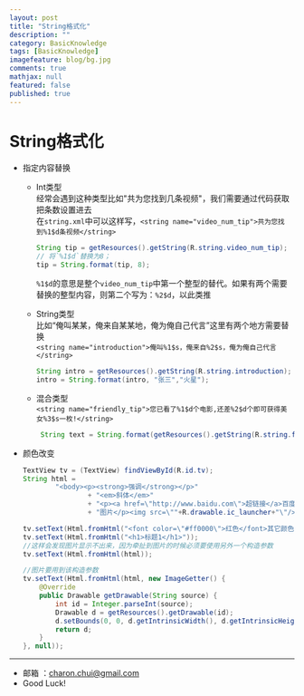 ```yaml
---
layout: post
title: "String格式化"
description: ""
category: BasicKnowledge
tags: [BasicKnowledge]
imagefeature: blog/bg.jpg
comments: true
mathjax: null
featured: false
published: true
---
```



String格式化
===

- 指定内容替换
	- Int类型    
		经常会遇到这种类型比如"共为您找到几条视频"，我们需要通过代码获取把条数设置进去      
		在`string.xml`中可以这样写，`<string name="video_num_tip">共为您找到%1$d条视频</string>` 
		```java
		String tip = getResources().getString(R.string.video_num_tip);  
		// 将`%1$d`替换为8； 
		tip = String.format(tip, 8);
		```
		`%1$d`的意思是整个`video_num_tip`中第一个整型的替代。如果有两个需要替换的整型内容，则第二个写为：`%2$d`，以此类推
	
	- String类型      
		比如“俺叫某某，俺来自某某地，俺为俺自己代言”这里有两个地方需要替换        
		`<string name="introduction">俺叫%1$s，俺来自%2$s，俺为俺自己代言</string>`
		```java
		String intro = getResources().getString(R.string.introduction);   
		intro = String.format(intro, "张三","火星");
		```
		
	- 混合类型         
		`<string name="friendly_tip">您已看了%1$d个电影,还差%2$d个即可获得美女%3$s一枚!</string>`    
	    ```java
	     String text = String.format(getResources().getString(R.string.friendly_tip), 2,18,"苍老师");
	    ```

- 颜色改变
    ```java
    TextView tv = (TextView) findViewById(R.id.tv);
    String html =
            "<body><p><strong>强调</strong></p>"
                    + "<em>斜体</em>"
                    + "<p><a href=\"http://www.baidu.com\">超链接</a>百度一下，你就知道</p>"
                    + "图片</p><img src=\""+R.drawable.ic_launcher+"\"/>";

    tv.setText(Html.fromHtml("<font color=\"#ff0000\">红色</font>其它颜色"));
    tv.setText(Html.fromHtml("<h1>标题1</h1>"));
    //这样会发现图片显示不出来，因为牵扯到图片的时候必须要使用另外一个构造参数
    tv.setText(Html.fromHtml(html));
    
    //图片要用到该构造参数
    tv.setText(Html.fromHtml(html, new ImageGetter() {
        @Override
        public Drawable getDrawable(String source) {
            int id = Integer.parseInt(source);
            Drawable d = getResources().getDrawable(id);
            d.setBounds(0, 0, d.getIntrinsicWidth(), d.getIntrinsicHeight());
            return d;
        }
    }, null));
	```
	
---

- 邮箱 ：charon.chui@gmail.com  
- Good Luck! 
